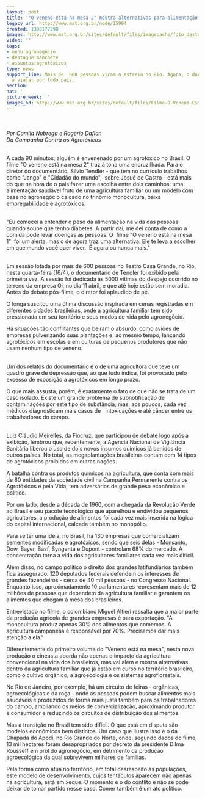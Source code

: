 ```yaml
---
layout: post
title: '"O veneno está na mesa 2" mostra alternativas para alimentação saudável'
legacy_url: http://www.mst.org.br/node/15994
created: 1398177298
images: http://www.mst.org.br/sites/default/files/imagecache/foto_destaque/Filme-O-Veneno-Esta-na-Mesa-122.jpg
video: ''
tags:
- menu:agronegócio
- destaque:manchete
- assuntos:agrotóxicos
type: news
support_line: Mais de  600 pessoas viram a estreia no Rio. Agora, o documentário passa
  a viajar por todo país.
section: 
hat: ''
picture_week: ''
images_hd: http://www.mst.org.br/sites/default/files/Filme-O-Veneno-Esta-na-Mesa-122.jpg
---
```

<p><em><br><br>Por Camila Nobrega e Rogério Daflon</em><br><em>Da Campanha Contra os Agrotóxicos</em></p><p><br>A cada 90 minutos, alguém é envenenado por um agrotóxico no Brasil. O filme "O veneno está na mesa 2" traz à tona uma encruzilhada. Para o diretor do documentário, Silvio Tendler - que tem no currículo trabalhos como "Jango" e "Cidadão do mundo",&nbsp; sobre Josué de Castro - está mais do que na hora de o pais fazer uma escolha entre dois caminhos: uma alimentação saudável fruto de uma agricultura familiar ou um modelo com base no agronegócio calcado no trinômio monocultura, baixa empregabilidade e agrotóxicos.</p><p><br>"Eu comecei a entender o peso da alimentação na vida das pessoas quando soube que tenho diabetes. A partir daí, me dei conta de como a comida pode levar doenças às pessoas. O&nbsp; filme "O veneno está na mesa 1"&nbsp; foi um alerta, mas o de agora traz uma alternativa. Ele te leva a escolher em que mundo você quer viver.&nbsp; É agora ou nunca mais."</p><p><br>Em sessão lotada por mais de 600 pessoas no Teatro Casa Grande, no Rio, nesta quarta-feira (16/4), o documentário de Tendler foi exibido pela primeira vez. A sessão foi dedicada às 5000 vítimas do despejo ocorrido no terreno da empresa Oi, no dia 11 abril, e que até hoje estão sem moradia. Antes do debate pós-filme, o diretor foi aplaudido de pé.</p><p>O longa suscitou uma ótima discussão inspirada em cenas registradas em diferentes cidades brasileiras, onde a agricultura familiar tem sido pressionada em seu território e seus modos de vida pelo agronegócio.</p><p>Há situacões tão conflitantes que beiram o absurdo, como aviões de empresas pulverizando suas plantações e, ao mesmo tempo, lançando agrotóxicos em escolas e em culturas de pequenos produtores que não usam nenhum tipo de veneno. <br>&nbsp;</p><p>Um dos relatos do documentário é o de uma agricultora que teve um quadro grave de depressão que, ao que tudo indica, foi provocado pelo excesso de exposição a agrotóxicos em longo prazo.</p><p>O que mais assusta, porém, é exatamente o fato de que não se trata de um caso isolado. Existe um grande problema de subnotificação de contaminações por este tipo de substância, mas, aos poucos, cada vez médicos diagnosticam mais casos de&nbsp;&nbsp; intoxicações e até câncer entre os trabalhadores do campo.</p><p><br>Luiz Cláudio Meirelles, da Fiocruz, que participou de debate logo após a exibição, lembrou que, recentemente, a Agencia Nacional de Vigilância Sanitária liberou o uso de dois novos insumos químicos já banidos de outros países. No total, as megaplantações brasileiras contam com 14 tipos de agrotóxicos proibidos em outras nações.</p><p>A batalha contra os produtos químicos na agricultura, que conta com mais de 80 entidades da sociedade civil na Campanha Permanente contra os Agrotóxicos e pela Vida, tem adversários de grande peso econômico e político.</p><p>Por um lado, desde a década de 1960, com a chegada da Revolução Verde ao Brasil e seu pacote tecnológico que aparelhou e endividou pequenos agricultores, a produção de alimentos foi cada vez mais inserida na lógica do capital internacional, calcada também no monopólio.</p><p>Para se ter uma ideia, no Brasil, há 130 empresas que comercializam sementes modificadas e agrotóxicos, sendo que seis delas - Monsanto, Dow, Bayer, Basf, Syngenta e Dupont - controlam 68% do mercado. A concentração torna a vida dos agricultores familiares cada vez mais difícil.</p><p>Além disso, no campo político o direito dos grandes latifundiários também fica assegurado. 120 deputados federais defendem os interesses de grandes fazendeiros - cerca de 40 mil pessoas - no Congresso Nacional. Enquanto isso, aproximadamente 10 parlamentares representam mais de 12 milhões de pessoas que dependem da agricultura familiar e garantem os alimentos que chegam à mesa dos brasileiros.</p><p>Entrevistado no filme, o colombiano Miguel Altieri ressalta que a maior parte da produção agrícola de grandes empresas é para exportação. "A monocultura produz apenas 30% dos alimentos que comemos. A agricultura camponesa é responsável por 70%. Precisamos dar mais atenção a ela."</p><p>Diferentemente do primeiro volume do "Veneno está na mesa", nesta nova produção o cineasta aborda não apenas o impacto da agricultura convencional na vida dos brasileiros, mas vai além e mostra alternativas dentro da agricultura familiar que já estão em curso no território brasileiro, como o cultivo orgânico, a agroecologia e os sistemas agroflorestais.</p><p>No Rio de Janeiro, por exemplo, há um circuito de feiras - orgânicas, agroecológicas e da roça - onde as pessoas podem buscar alimentos mais saudáveis e produzidos de forma mais justa também para os trabalhadores do campo, ampliando os meios de comercialização, aproximando produtor e consumidor e reduzindo os circuitos de distribuição dos alimentos.</p><p>Mas a transição no Brasil tem sido difícil. O que está em disputa são modelos econômicos bem distintos. Um caso que ilustra isso é o da Chapada do Apodi, no Rio Grande do Norte, onde, segundo dados do filme, 13 mil hectares foram desapropriados por decreto da presidente Dilma Rousseff em prol do agronegócio, em detrimento da produção agroecológica da qual sobrevivem milhares de famílias.</p><p>Pela forma como atua no território, em total desrespeito às populações, este modelo de desenvolvimento, cujos tentáculos aparecem não apenas na agricultura, está em xeque. O momento é o do conflito e não se pode deixar de tomar partido nesse caso. Comer também é um ato político.<br>&nbsp;&nbsp;&nbsp;</p>
